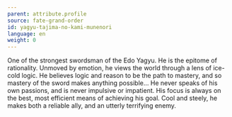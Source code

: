 ```yaml
---
parent: attribute.profile
source: fate-grand-order
id: yagyu-tajima-no-kami-munenori
language: en
weight: 0
---
```


One of the strongest swordsman of the Edo Yagyu.
He is the epitome of rationality. Unmoved by emotion, he views the world through a lens of ice-cold logic.
He believes logic and reason to be the path to mastery, and so mastery of the sword makes anything possible…
He never speaks of his own passions, and is never impulsive or impatient.
His focus is always on the best, most efficient means of achieving his goal. Cool and steely, he makes both a reliable ally, and an utterly terrifying enemy.
